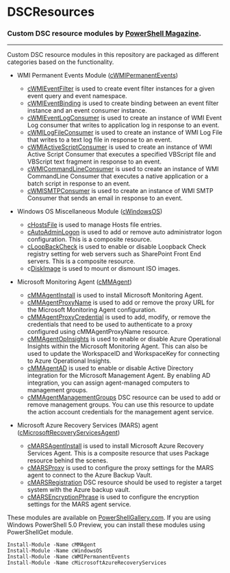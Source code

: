 # DSCResources #
### Custom DSC resource modules by [PowerShell Magazine](http://www.powershellmagazine.com "PowerShell Magazine"). ###

----------
Custom DSC resource modules in this repository are packaged as different categories based on the functionality.
- WMI Permanent Events Module ([cWMIPermanentEvents](https://github.com/rchaganti/DSCResources/tree/master/cWMIPermanentEvents))
	- [cWMIEventFilter](https://github.com/rchaganti/DSCResources/tree/master/cWMIPermanentEvents/DSCResources/cWMIEventFilter) is used to create event filter instances for a given event query and event namespace. 
	- [cWMIEventBinding](https://github.com/rchaganti/DSCResources/tree/master/cWMIPermanentEvents/DSCResources/cWMIEventBinding) is used to create binding between an event filter instance and an event consumer instance.
	- [cWMIEventLogConsumer](https://github.com/rchaganti/DSCResources/tree/master/cWMIPermanentEvents/DSCResources/cWMIEventLogConsumer) is used to create an instance of WMI Event Log consumer that writes to application log in response to an event.
	- [cWMILogFileConsumer](https://github.com/rchaganti/DSCResources/tree/master/cWMIPermanentEvents/DSCResources/cWMILogFileConsumer) is used to create an instance of WMI Log File that writes to a text log file in response to an event.
	- [cWMIActiveScriptConsumer](https://github.com/rchaganti/DSCResources/tree/master/cWMIPermanentEvents/DSCResources/cWMIActiveScriptConsumer) is used to create an instance of WMI Active Script Consumer that executes a specified VBScript file and VBScript text fragment in response to an event.
	- [cWMICommandLineConsumer](https://github.com/rchaganti/DSCResources/tree/master/cWMIPermanentEvents/DSCResources/cWMICommandLineConsumer) is used to create an instance of WMI CommandLine Consumer that executes a native application or a batch script in response to an event.
	- [cWMISMTPConsumer](https://github.com/rchaganti/DSCResources/tree/master/cWMIPermanentEvents/DSCResources/cWMISMTPConsumer) is used to create an instance of WMI SMTP Consumer that sends an email in response to an event.
- Windows OS Miscellaneous Module ([cWindowsOS](https://github.com/rchaganti/DSCResources/tree/master/cWindowsOS))
	- [cHostsFile](https://github.com/rchaganti/DSCResources/tree/master/cWindowsOS/DSCResources/cHostsFile) is used to manage Hosts file entries.
	- [cAutoAdminLogon](https://github.com/rchaganti/DSCResources/tree/master/cWindowsOS/DSCResources/cAutoAdminLogon) is used to add or remove auto administrator logon configuration. This is a composite resource.
	- [cLoopBackCheck](https://github.com/rchaganti/DSCResources/tree/master/cWindowsOS/DSCResources/cLoopBackCheck) is used to enable or disable Loopback Check registry setting for web servers such as SharePoint Front End servers. This is a composite resource.
	- c[DiskImage](https://github.com/rchaganti/DSCResources/tree/master/cWindowsOS/DSCResources/cDiskImage) is used to mount or dismount ISO images.
- Microsoft Monitoring Agent ([cMMAgent](https://github.com/rchaganti/DSCResources/tree/master/cMMAgent))
	- [cMMAgentInstall](https://github.com/rchaganti/DSCResources/tree/master/cMMAgent/DSCResources/cMMAgentInstall) is used to install Microsoft Monitoring Agent.
	- [cMMAgentProxyName](https://github.com/rchaganti/DSCResources/tree/master/cMMAgent/DSCResources/cMMAgentProxyName) is used to add or remove the proxy URL for the Microsoft Monitoring Agent configuration.
	- [cMMAgentProxyCredential](https://github.com/rchaganti/DSCResources/tree/master/cMMAgent/DSCResources/cMMAgentProxyCredential) is used to add, modify, or remove the credentials that need to be used to authenticate to a proxy configured using cMMAgentProxyName resource.
	- [cMMAgentOpInsights](https://github.com/rchaganti/DSCResources/tree/master/cMMAgent/DSCResources/cMMAgentOpInsights) is used to enable or disable Azure Operational Insights within the Microsoft Monitoring Agent. This can also be used to update the WorkspaceID and WorkspaceKey for connecting to Azure Operational Insights.
	- [cMMAgentAD](https://github.com/rchaganti/DSCResources/tree/master/cMMAgent/DSCResources/cMMAgentAD) is used to enable or disable Active Directory integration for the Microsoft Management Agent. By enabling AD integration, you can assign agent-managed computers to management groups.
	- [cMMAgentManagementGroups](https://github.com/rchaganti/DSCResources/tree/master/cMMAgent/DSCResources/cMMAgentManagementGroups) DSC resource can be used to add or remove management groups. You can use this resource to update the action account credentials for the management agent service.

- Microsoft Azure Recovery Services (MARS) agent ([cMicrosoftRecoveryServicesAgent](https://github.com/rchaganti/DSCResources/tree/master/cMicrosoftAzureRecoveryServices))
	- [cMARSAgentInstall](https://github.com/rchaganti/DSCResources/tree/master/cMicrosoftAzureRecoveryServices/DSCResources/cMARSAgentInstall) is used to install Microsoft Azure Recovery Services Agent. This is a composite resource that uses Package resource behind the scenes.
	- [cMARSProxy](https://github.com/rchaganti/DSCResources/tree/master/cMicrosoftAzureRecoveryServices/DSCResources/cMARSProxy) is used to configure the proxy settings for the MARS agent to connect to the Azure Backup Vault.
	- [cMARSRegistration](https://github.com/rchaganti/DSCResources/tree/master/cMicrosoftAzureRecoveryServices/DSCResources/cMARSRegistration) DSC resource should be used to register a target system with the Azure backup vault.
	- [cMARSEncryptionPhrase](https://github.com/rchaganti/DSCResources/tree/master/cMicrosoftAzureRecoveryServices/DSCResources/cMARSEncryptionPhrase) is used to configure the encryption settings for the MARS agent service.

These modules are available on [PowerShellGallery.com](https://www.powershellgallery.com). If you are using Windows PowerShell 5.0 Preview, you can install these modules using PowerShellGet module.

    Install-Module -Name cMMAgent
    Install-Module -Name cWindowsOS
    Install-Module -Name cWMIPermanentEvents
    Install-Module -Name cMicrosoftAzureRecoveryServices